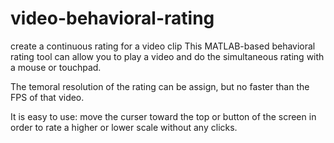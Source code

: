 # video-behavioral-rating
create a continuous rating for a video clip
This MATLAB-based behavioral rating tool can allow you to play a video and do the simultaneous rating with a mouse or touchpad.

The temoral resolution of the rating can be assign, but no faster than the FPS of that video.

It is easy to use: move the curser toward the top or button of the screen in order to rate a higher or lower scale without any clicks.
